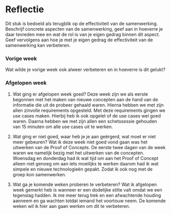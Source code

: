 Reflectie
==========

Dit stuk is bedoeld als terugblik op de effectiviteit van de samenwerking.
Beschrijf concrete aspecten van de samenwerking, geef aan in hoeverre je daar tevreden mee en wat de rol is
 van je eigen gedrag binnen dit aspect. Geef vervolgens aan hoe je met je eigen gedrag de effectiviteit van 
 de samenwerking kan verbeteren.
 

### Vorige week
Wat wilde je vorige week ook alweer verbeteren en in hoeverre is dit gelukt?

### Afgelopen week
1.  Wat ging er afgelopen week goed?
Deze week zijn we als eerste begonnen met het maken van nieuwe concepten aan de hand van de informatie die uit de probeer gehaald waren. Hierna hebben we met zijn allen zinvolle requirements opgesteld. Met deze requirements gingen we use cases maken. Hierbij heb ik ook opgelet of de use cases wel goed waren. Daarna hebben we met zijn allen een schetssessie gehouden van 15 minuten om alle use cases uit te werken.

2. Wat ging er niet goed, waar heb je je aan geërgerd, wat moet er niet meer gebeuren?
Wat ik deze week niet goed vond gaan was het uitwerken van de Proof of Concepts. De eerste twee dagen van de week waren we namelijk bezig met het uitwerken van de concepten. Woensdag en donderdag had ik wat tijd om aan het Proof of Concept alleen niet genoeg om aan iets moeilijks te werken daarom had ik wat simpele en nieuwe technologieën gepakt. Zodat ik ook nog met de groep kon samenwerken.

3. Wat ga je komende weken proberen te verbeteren?
Wat ik afgelopen week gemerkt heb is wanneer er een dodelijke stilte valt omdat we een tegenslag hadden. Ik me meer terug trek en een afwachtende houding aanneem en ga wachten totdat iemand het voortouw neem. De komende weken wil ik hier aan gaan werken om dit te verbeteren.